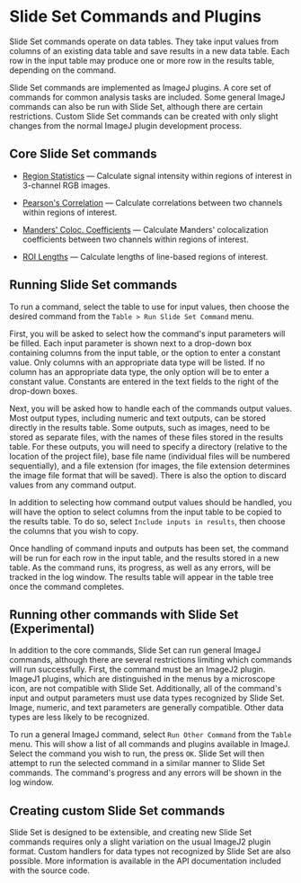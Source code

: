 Slide Set Commands and Plugins
==============================

Slide Set commands operate on data tables. They take
input values from columns of an existing data table and save
results in a new data table. Each row in the input
table may produce one or more row in the results table,
depending on the command.

Slide Set commands are implemented as ImageJ plugins.
A core set of commands for common analysis tasks are
included. Some general ImageJ commands can also be run with Slide Set,
although there are certain restrictions.
Custom Slide Set commands can be created with only slight changes
from the normal ImageJ plugin development process.

Core Slide Set commands
-----------------------

- [Region Statistics](regions.html) &mdash;
  Calculate signal intensity within regions of
  interest in 3-channel RGB images.

- [Pearson's Correlation](correlation.html) &mdash;
  Calculate correlations between two channels
  within regions of interest.

- [Manders' Coloc. Coefficients](manders.html) &mdash;
  Calculate Manders' colocalization coefficients
  between two channels within regions of interest.

- [ROI Lengths](length.html) &mdash;
  Calculate lengths of line-based regions of interest.

Running Slide Set commands
--------------------------

To run a command, select the table to use for input values,
then choose the desired command from the
`Table > Run Slide Set Command` menu.

First, you will be asked to select how the command's input parameters
will be filled. Each input parameter is shown next to a
drop-down box containing columns from the input table,
or the option to enter a constant value. Only columns
with an appropriate data type will be listed. If no
column has an appropriate data type, the only option
will be to enter a constant value. Constants are entered
in the text fields to the right of the drop-down boxes.

Next, you will be asked how to handle each of
the commands output values. Most output types,
including numeric and text outputs, can be stored
directly in the results table. Some outputs, such
as images, need to be stored as separate files,
with the names of these files stored in the results table.
For these outputs, you will need to specify a
directory (relative to the location of the project file),
base file name (individual files will be numbered
sequentially), and a file extension (for images,
the file extension determines the image file format
that will be saved). There is also the option to
discard values from any command output.

In addition to selecting how command output
values should be handled, you will have the option
to select columns from the input table to
be copied to the results table. To do so, select
`Include inputs in results`, then choose the
columns that you wish to copy.

Once handling of command inputs and outputs has
been set, the command will be run for each row
in the input table, and the results stored in
a new table. As the command runs, its progress,
as well as any errors, will be tracked in the
log window. The results table will appear in
the table tree once the command completes.

Running other commands with Slide Set (Experimental)
---------------------------------------------------

In addition to the core commands, Slide Set can run general
ImageJ commands, although there are several restrictions
limiting which commands will run successfully.
First, the command must be an ImageJ2 plugin. ImageJ1
plugins, which are distinguished in the menus by a
microscope icon, are not compatible with Slide Set.
Additionally, all of the command's input and output
parameters must use data types recognized by Slide Set.
Image, numeric, and text parameters are generally
compatible. Other data types are less likely to be
recognized.

To run a general ImageJ command, select `Run Other Command`
from the `Table` menu. This will show a list of all
commands and plugins available in ImageJ. Select the command
you wish to run, the press `OK`. Slide Set will then
attempt to run the selected command in a similar manner
to Slide Set commands. The command's progress and any
errors will be shown in the log window.

Creating custom Slide Set commands
----------------------------------

Slide Set is designed to be extensible, and creating new
Slide Set commands requires only a slight variation
on the usual ImageJ2 plugin format. Custom handlers
for data types not recognized by Slide Set are also
possible. More information is available in the API
documentation included with the source code.
